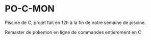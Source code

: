 # PO-C-MON

Piscine de C, projet fait en 12h à la fin de notre semaine de piscine.

Remaster de pokemon en ligne de commandes entièrement en C
